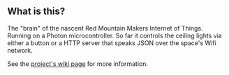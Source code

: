 ## What is this?

The "brain" of the nascent Red Mountain Makers Internet of Things.  Running on
a Photon microcontroller.  So far it controls the ceiling lights via either a
button or a HTTP server that speaks JSON over the space's Wifi network.

See the
[project's wiki page](http://wiki.redmountainmakers.org/wiki/Project:Cortex)
for more information.
